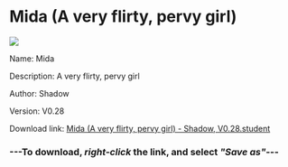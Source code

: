 # Mida (A very flirty, pervy girl)

<img src = "https://raw.githubusercontent.com/Arbiter1223/Koukou-Gurashi-Custom-Students/master/Students/Files/Mida%20(A%20very%20flirty%2C%20pervy%20girl).png">

Name: Mida

Description: A very flirty, pervy girl

Author: Shadow

Version: V0.28

Download link: <a href="https://raw.githubusercontent.com/Arbiter1223/Koukou-Gurashi-Custom-Students/master/Students/Files/Mida%20(A%20very%20flirty%2C%20pervy%20girl)%20-%20Shadow%2C%20V0.28.student">Mida (A very flirty, pervy girl) - Shadow, V0.28.student</a>

### ---**To download, _right-click_ the link, and select _"Save as"_**---

